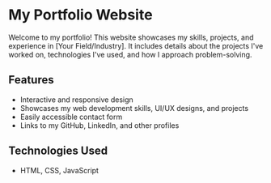 # My Portfolio Website

Welcome to my portfolio! This website showcases my skills, projects, and experience in [Your Field/Industry]. It includes details about the projects I've worked on, technologies I've used, and how I approach problem-solving.

## Features
- Interactive and responsive design
- Showcases my web development skills, UI/UX designs, and projects
- Easily accessible contact form
- Links to my GitHub, LinkedIn, and other profiles

## Technologies Used
- HTML, CSS, JavaScript




